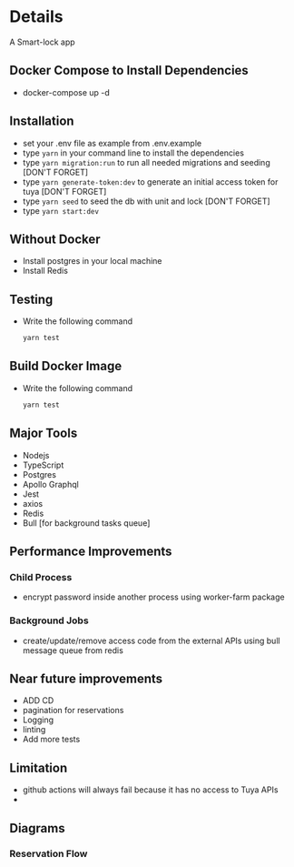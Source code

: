 # Details 
A Smart-lock app 

## Docker Compose to Install Dependencies
- docker-compose up -d 

## Installation
- set your .env file as example from .env.example
- type `yarn` in your command line to install the dependencies
- type `yarn migration:run` to run all needed migrations and seeding [DON'T FORGET]
- type `yarn generate-token:dev` to generate an initial access token for tuya [DON'T FORGET]
- type `yarn seed` to seed the db with unit and lock [DON'T FORGET]
- type `yarn start:dev`

## Without Docker
- Install postgres in your local machine
- Install Redis

## Testing
- Write the following command 
  
    ```bash
    yarn test
    ```
## Build Docker Image
- Write the following command 
  
    ```bash
    yarn test
    ```
## Major Tools
- Nodejs
- TypeScript
- Postgres
- Apollo Graphql
- Jest
- axios
- Redis
- Bull [for background tasks queue]

## Performance Improvements
### Child Process
- encrypt password inside another process using worker-farm package
### Background Jobs
- create/update/remove access code from the external APIs using bull message queue from redis
  
## Near future improvements 
- ADD CD
- pagination for reservations
- Logging
- linting
- Add more tests

## Limitation
- github actions will always fail because it has no access to Tuya APIs
- 
  
## Diagrams 
### Reservation Flow

